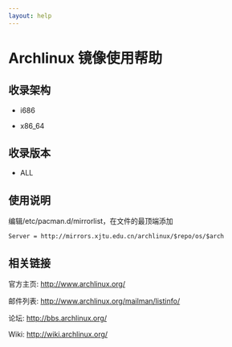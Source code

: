 ```yaml
---
layout: help
---
```


# Archlinux 镜像使用帮助

## 收录架构

- i686

- x86_64

## 收录版本

- ALL

## 使用说明

编辑/etc/pacman.d/mirrorlist，在文件的最顶端添加


```
Server = http://mirrors.xjtu.edu.cn/archlinux/$repo/os/$arch
```

## 相关链接

官方主页: http://www.archlinux.org/

邮件列表: http://www.archlinux.org/mailman/listinfo/

论坛: http://bbs.archlinux.org/

Wiki: http://wiki.archlinux.org/
